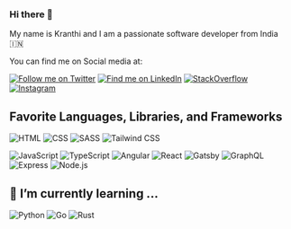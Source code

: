 ### Hi there 👋

My name is Kranthi and I am a passionate software developer from India 🇮🇳

You can find me on Social media at:

<a href="https://twitter.com/krantlak" target="_blank">![Follow me on Twitter](https://img.shields.io/twitter/follow/krantlak?color=%234aa1eb&label=Follow%20Me&logo=twitter&logoColor=%234aa1eb&style=for-the-badge)</a> <a href="https://www.linkedin.com/in/kranthilakum" target="_blank">![Find me on LinkedIn](https://img.shields.io/badge/linkedin-%230077B5.svg?&style=for-the-badge&logo=linkedin&logoColor=white)</a> <a href="https://stackoverflow.com/users/1509209/kranthilakum" target="_blank">![StackOverflow](https://img.shields.io/badge/stack%20overflow-FE7A16?logo=stack-overflow&logoColor=white&style=for-the-badge)</a> <a href="https://www.instagram.com/krantlak/?hl=en" target="_blank">![Instagram](https://img.shields.io/badge/instagram-E4405F?logo=instagram&logoColor=white&style=for-the-badge)</a>

## Favorite Languages, Libraries, and Frameworks

![HTML](https://img.shields.io/badge/html5-%23CC342D.svg?&style=for-the-badge&logo=html5&logoColor=white) ![CSS](https://img.shields.io/badge/css3-%231572B6.svg?&style=for-the-badge&logo=css3&logoColor=white) ![SASS](https://img.shields.io/badge/sass%20-%23CC6699.svg?&style=for-the-badge&logo=sass&logoColor=white) ![Tailwind CSS](https://img.shields.io/badge/tailwindcss%20-%2338B2AC.svg?&style=for-the-badge&logo=tailwind-css&logoColor=white)

![JavaScript](https://img.shields.io/badge/javascript-%23F7DF1E.svg?&style=for-the-badge&logo=javascript&logoColor=black) ![TypeScript](https://img.shields.io/badge/typescript-%233178C6.svg?&style=for-the-badge&logo=typescript&logoColor=white) ![Angular](https://img.shields.io/badge/angular%20-%23DD0031.svg?&style=for-the-badge&logo=angular&logoColor=white) ![React](https://img.shields.io/badge/react%20-%2320232a.svg?&style=for-the-badge&logo=react&logoColor=%2361DAFB) ![Gatsby](https://img.shields.io/badge/gatsby%20-663399.svg?&style=for-the-badge&logo=gatsby&logoColor=white) ![GraphQL](https://img.shields.io/badge/graphql%20-%23E10098.svg?&style=for-the-badge&logo=graphql&logoColor=white) ![Express](https://img.shields.io/badge/express.js%20-%23404d59.svg?&style=for-the-badge) ![Node.js](https://img.shields.io/badge/node.js%20-%23339933.svg?&style=for-the-badge&logo=node.js&logoColor=white)

## 🌱 I’m currently learning ...

![Python](https://img.shields.io/badge/python-%233776AB.svg?&style=for-the-badge&logo=python&logoColor=white) ![Go](https://img.shields.io/badge/go-%2300ADD8.svg?&style=for-the-badge&logo=go&logoColor=white) ![Rust](https://img.shields.io/badge/rust-%23000000.svg?&style=for-the-badge&logo=rust&logoColor=white) 

<!--
**kranthilakum/kranthilakum** is a ✨ _special_ ✨ repository because its `README.md` (this file) appears on your GitHub profile.

Here are some ideas to get you started:

- 🔭 I’m currently working on ...
- 👯 I’m looking to collaborate on ...
- 🤔 I’m looking for help with ...
- 💬 Ask me about ...
- 📫 How to reach me: ...
- 😄 Pronouns: ...
- ⚡ Fun fact: ...
-->


